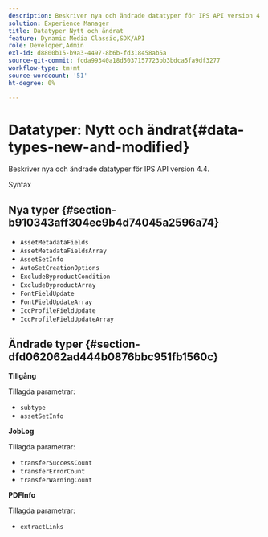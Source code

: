 ```yaml
---
description: Beskriver nya och ändrade datatyper för IPS API version 4.4.
solution: Experience Manager
title: Datatyper Nytt och ändrat
feature: Dynamic Media Classic,SDK/API
role: Developer,Admin
exl-id: d8800b15-b9a3-4497-8b6b-fd318458ab5a
source-git-commit: fcda99340a18d5037157723bb3bdca5fa9df3277
workflow-type: tm+mt
source-wordcount: '51'
ht-degree: 0%

---
```


# Datatyper: Nytt och ändrat{#data-types-new-and-modified}

Beskriver nya och ändrade datatyper för IPS API version 4.4.

Syntax

## Nya typer {#section-b910343aff304ec9b4d74045a2596a74}

* `AssetMetadataFields`
* `AssetMetadataFieldsArray`
* `AssetSetInfo`
* `AutoSetCreationOptions`
* `ExcludeByproductCondition`
* `ExcludeByproductArray`
* `FontFieldUpdate`
* `FontFieldUpdateArray`
* `IccProfileFieldUpdate`
* `IccProfileFieldUpdateArray`

## Ändrade typer {#section-dfd062062ad444b0876bbc951fb1560c}

**Tillgång**

Tillagda parametrar:

* `subtype`
* `assetSetInfo`

**JobLog**

Tillagda parametrar:

* `transferSuccessCount`
* `transferErrorCount`
* `transferWarningCount`

**PDFInfo**

Tillagda parametrar:

* `extractLinks`
